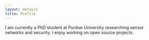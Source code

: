 ```yaml
---
layout: default
title: Profile
---
```


I am currently a PhD student at Purdue University researching sensor networks and
security. I enjoy working on open source projects.
